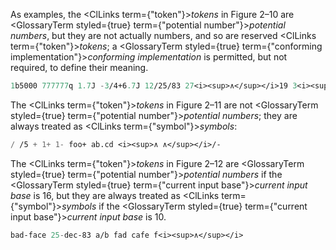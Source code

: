  



As examples, the <ClLinks  term={"token"}><i>tokens</i></ClLinks> in Figure 2–10 are <GlossaryTerm styled={true} term={"potential number"}><i>potential numbers</i></GlossaryTerm>, but they are not actually numbers, and so are reserved <ClLinks  term={"token"}><i>tokens</i></ClLinks>; a <GlossaryTerm styled={true} term={"conforming implementation"}><i>conforming implementation</i></GlossaryTerm> is permitted, but not required, to define their meaning. 




```lisp title="Figure 2–10. Examples of reserved tokens"
1b5000 777777q 1.7J -3/4+6.7J 12/25/83 27<i><sup>∧</sup></i>19 3<i><sup>∧</sup></i>4/5 6//7 3.1.2.6 <i><sup>∧</sup></i>-43<i><sup>∧</sup></i> 3.141 592 653 589 793 238 4 -3.7+2.6i-6.17j+19.6k
```
 



The <ClLinks  term={"token"}><i>tokens</i></ClLinks> in Figure 2–11 are not <GlossaryTerm styled={true} term={"potential number"}><i>potential numbers</i></GlossaryTerm>; they are always treated as <ClLinks  term={"symbol"}><i>symbols</i></ClLinks>: 




```lisp title="Figure 2–11. Examples of symbols"
/ /5 + 1+ 1- foo+ ab.cd <i><sup>∧ ∧</sup></i>/-
```
  







The <ClLinks  term={"token"}><i>tokens</i></ClLinks> in Figure 2–12 are <GlossaryTerm styled={true} term={"potential number"}><i>potential numbers</i></GlossaryTerm> if the <GlossaryTerm styled={true} term={"current input base"}><i>current input base</i></GlossaryTerm> is 16, but they are always treated as <ClLinks  term={"symbol"}><i>symbols</i></ClLinks> if the <GlossaryTerm styled={true} term={"current input base"}><i>current input base</i></GlossaryTerm> is 10. 




```lisp title="Figure 2–12. Examples of symbols or potential numbers"
bad-face 25-dec-83 a/b fad cafe f<i><sup>∧</sup></i>
```
 



